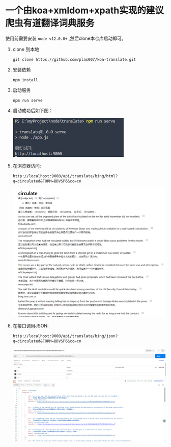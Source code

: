# 一个由koa+xmldom+xpath实现的建议爬虫有道翻译词典服务

使用前需要安装 `node v12.0.0+` ,然后clone本仓库启动即可。

1. clone 到本地

   ```shell
   git clone https://github.com/plas007/koa-translate.git
   ```
2. 安装依赖

   ```shell
   npm install
   ```
3. 启动服务

   ```shell
   npm run serve
   ```
4. 启动成功后如下图：

   ![1665296878281](image/readme/1665296878281.png)
5. 在浏览器访问:

   ```shell
   http://localhost:9000/api/translate/bing/html?q=circulated&FORM=BDVSP6&cc=cn
   ```
   ![1665297558205](image/readme/1665297558205.png)
6. 在接口调用JSON:

   ```shell
   http://localhost:9000/api/translate/bing/json?q=circulated&FORM=BDVSP6&cc=cn
   ```
   ![1665297648887](image/readme/1665297648887.png)
